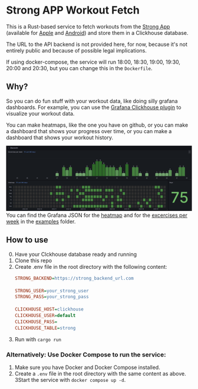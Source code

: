 # Strong APP Workout Fetch

This is a Rust-based service to fetch workouts from the [Strong App](https://www.strong.app/) (available for [Apple](https://apps.apple.com/us/app/strong-workout-tracker-gym-log/id464254577) and [Android](https://play.google.com/store/apps/details?id=io.strongapp.strong)) and store them in a Clickhouse database.


The URL to the API backend is not provided here, for now, because it's not entirely public and because of possible legal implications.

If using docker-compose, the service will run 18:00, 18:30, 19:00, 19:30, 20:00 and 20:30, but you can change this in the `Dockerfile`.

## Why?

So you can do fun stuff with your workout data, like doing silly grafana dashboards.
For example, you can use the [Grafana Clickhouse plugin](https://grafana.com/grafana/plugins/grafana-clickhouse-datasource/) to visualize your workout data.

You can make heatmaps, like the one you have on github, or you can make a dashboard that shows your progress over time, or you can make a dashboard that shows your workout history.

![heatmap](./.github/heatmap.png)
You can find the Grafana JSON for the [heatmap](./examples/grafana/heatmap.json) and for the [excercises per week](./examples/grafana/excercises_per_week.json) in the [examples](./examples) folder.


## How to use

0. Have your Clckhouse database ready and running
1. Clone this repo
2. Create .env file in the root directory with the following content:
    ```ini
    STRONG_BACKEND=https://strong_backend_url.com
    
    STRONG_USER=your_strong_user
    STRONG_PASS=your_strong_pass

    CLICKHOUSE_HOST=clickhouse
    CLICKHOUSE_USER=default
    CLICKHOUSE_PASS=
    CLICKHOUSE_TABLE=strong
    ```
3. Run with `cargo run`

### Alternatively: Use Docker Compose to run the service:

1. Make sure you have Docker and Docker Compose installed.
2. Create a `.env` file in the root directory with the same content as above.
   3Start the service with `docker compose up -d`.


